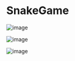 # SnakeGame

![image](https://user-images.githubusercontent.com/73702347/136981693-5757d071-41d3-4bc2-b65e-bb18b9e9d0f7.png)

![image](https://user-images.githubusercontent.com/73702347/136981921-30b43b86-5774-44d8-8e53-94a2cca96b82.png)

![image](https://user-images.githubusercontent.com/73702347/136982076-aa115f14-930b-467d-a628-5712e2d74377.png)
